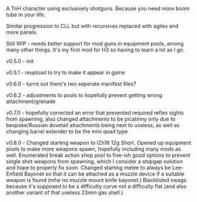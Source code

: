 A TnH character using exclusively shotguns. Because you need more boom tube in your life.

Similar progression to CLL but with recursives replaced with agiles and more panels.

Still WIP - needs better support for mod guns in equipment pools, among many other things. It's my first mod for H3 so having to learn a lot as I go.

v0.5.0 - init

v0.5.1 - reupload to try to make it appear in game

v0.6.0 - turns out there's two seperate manifest files?

v0.6.2 - adjustments to pools to hopefully prevent getting wrong attachment/grenade

v0.7.0 - hopefully corrected an error that prevented required reflex sights from spawning, also changed attachments to be picatinny only due to bespoke/Russian dovetail attachments being next to useless, as well as changing barrel extender to be the mini quad type

v0.8.0 - Changed starting weapon to IZh18 12g Short. Opened up equipment pools to make more weapons spawn, hopefully including many mods as well. Enumerated break action shop pool to five-ish good options to prevent single shot weapons from spawning, which I consider a stopgap solution and hope to properly fix soon. Changed starting melee to always be Lee-Enfield Bayonet so that it can be attached as a muzzle device if a suitable weapon is found (mfw no muzzle mount knife bayonet.) Blacklisted swags because it's supposed to be a difficulty curve not a difficulty flat (and also another variant of that useless 23mm gas shell.)